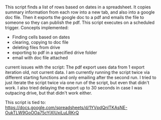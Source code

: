 This script finds a list of rows based on dates in a spreadsheet.  It copies summary information from each row into a new tab, and also into a google doc file.  Then it exports the google doc to a pdf and emails the file to someone so they can publish the pdf. This script executes on a scheduled trigger.
Concepts implemented:
- Finding cells based on dates
- clearing, copying to doc file
- deleting files from drive
- exporting to pdf in a specified drive folder
- email with doc file attached

current issues with the script:  The pdf export uses data from 1 export iteration old, not current data.  I am currently running the script twice via different starting functions and only emailing after the second run.  I tried to just iterate the script twice via one run of the script, but even that didn't work.  I also tried delaying the export up to 30 seconds in case I was outpacing drive, but that didn't work either.

This script is tied to: https://docs.google.com/spreadsheets/d/1YVpdQnlTKAsNE-OukTLW9GoOOa75cYiXlUxiLuLRKrQ
